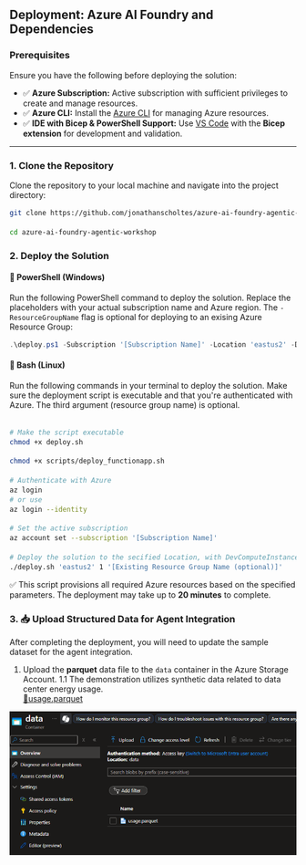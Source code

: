 ## Deployment: Azure AI Foundry and Dependencies

### **Prerequisites**
Ensure you have the following before deploying the solution:
- ✅ **Azure Subscription:** Active subscription with sufficient privileges to create and manage resources.  
- ✅ **Azure CLI:** Install the [Azure CLI](https://learn.microsoft.com/en-us/cli/azure/get-started-with-azure-cli) for managing Azure resources.  
- ✅ **IDE with Bicep & PowerShell Support:** Use [VS Code](https://code.visualstudio.com/download) with the **Bicep extension** for development and validation.  

---

### **1. Clone the Repository**
Clone the repository to your local machine and navigate into the project directory:

```bash
git clone https://github.com/jonathanscholtes/azure-ai-foundry-agentic-workshop.git

cd azure-ai-foundry-agentic-workshop
```


### 2. Deploy the Solution  

#### 🔹 PowerShell (Windows)

Run the following PowerShell command to deploy the solution. Replace the placeholders with your actual subscription name and Azure region. The `-ResourceGroupName` flag is optional for deploying to an exising Azure Resource Group:

```powershell
.\deploy.ps1 -Subscription '[Subscription Name]' -Location 'eastus2' -DevComputeInstances 1 -ResourceGroupName '[Name of existing resource group (optional)]'
```

#### 🔹 Bash (Linux)

Run the following commands in your terminal to deploy the solution.
Make sure the deployment script is executable and that you're authenticated with Azure.
The third argument (resource group name) is optional.

```bash

# Make the script executable
chmod +x deploy.sh

chmod +x scripts/deploy_functionapp.sh

# Authenticate with Azure
az login
# or use
az login --identity

# Set the active subscription
az account set --subscription '[Subscription Name]'

# Deploy the solution to the secified Location, with DevComputeInstances
./deploy.sh 'eastus2' 1 '[Existing Resource Group Name (optional)]'
```

✅ This script provisions all required Azure resources based on the specified parameters. The deployment may take up to **20 minutes** to complete.



### 3. 📥 Upload Structured Data for Agent Integration

After completing the deployment, you will need to update the sample dataset for the agent integration.

1. Upload the **parquet** data file to the `data` container in the Azure Storage Account.
    1.1 The demonstration utilizes synthetic data related to data center energy usage.  
[📄usage.parquet](../data/usage.parquet)


![Load Data](../media/storage-account-data.png)


  